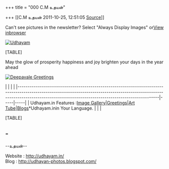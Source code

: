 +++
title = "000 C.M உதயன்"

+++
[[C.M உதயன்	2011-10-25, 12:51:05 [Source](https://groups.google.com/g/bvparishat/c/N04q2TSvyuQ)]]



  

Can't see pictures in the newsletter? Select "Always Display Images" or[View inbrowser](http://udhayam.in/newsletter/greetings/deepavali_greetings_2011.html)  

  

[![Udhayam](https://ci4.googleusercontent.com/proxy/rrTNQNMKTGd90BRW8uDSs_LNE2d372MxykZ1RDmD3HLW1L8Di79cfYuSR2_PdCNwRhaDDqLhnLLVVRwXUSKP2sUwAkBrvybU=s0-d-e1-ft#http://udhayam.in/newsletter/greetings/image/logo.gif "Udhayam Logo")](http://www.udhayam.in/)

[TABLE]

May the glow of prosperity happiness and joy brighten your days in the year ahead

[![Deepavale Greetings](https://ci4.googleusercontent.com/proxy/CzWxYuvvGer044o1ttvO3-nx8ZpylW5P_h1Ph-3bQxDNogiahp-jn8Z-qP3HSwSuqKRJMjllbzj4919HgPjFoCneRZLmqMZ-aE9pa28nvpaoOoMQko4=s0-d-e1-ft#http://udhayam.in/newsletter/greetings/image/deepavalegreetings.jpg "Udhayam.in Deepavale Greetings")](http://www.udhayam.in/)  
  
  
  
  
  
  
  
  
  
  
  
  
  
  
  
  
  
  
  



  

  

|                                                                                                                                                                                                                                  |     |     | |----------------------------------------------------------------------------------------------------------------------------------------------------------------------------------------------------------------------------------|-----|-----| | Udhayam.in Features :[Image Gallery](http://udhayam.in/art-gallery)\|[Greetings](http://udhayam.in/greetings)\|[Art Tube](http://udhayam.in/art-tube)\|[Blogs](http://udhayam.in/blog)\*Udhayam.inin Your Language. |     |     |

[TABLE]

  

  

  

\-  
--  
--உதயன்--  
  
Website : <http://udhayam.in/>  
Blog : <http://udhayan-photos.blogspot.com/>  
